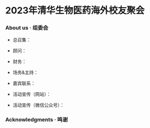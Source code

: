# 2023年清华生物医药海外校友聚会

### About us · 组委会

- 总召集：

- 顾问：

- 财务：

- 场务&主持：

- 嘉宾联系：

- 活动宣传（网站）：

- 活动宣传（微信公众号）：

### Acknowledgments · 鸣谢

<!--
**Biomed-Reunion/Biomed-Reunion** is a ✨ _special_ ✨ repository because its `README.md` (this file) appears on your GitHub profile.

Here are some ideas to get you started:

- 🔭 I’m currently working on ...
- 🌱 I’m currently learning ...
- 👯 I’m looking to collaborate on ...
- 🤔 I’m looking for help with ...
- 💬 Ask me about ...
- 📫 How to reach me: ...
- 😄 Pronouns: ...
- ⚡ Fun fact: ...
-->
